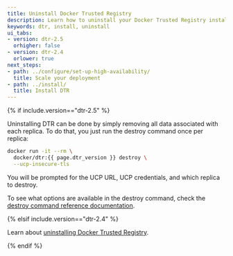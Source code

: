 ```yaml
---
title: Uninstall Docker Trusted Registry
description: Learn how to uninstall your Docker Trusted Registry installation.
keywords: dtr, install, uninstall
ui_tabs:
- version: dtr-2.5
  orhigher: false
- version: dtr-2.4
  orlower: true
next_steps:
- path: ../configure/set-up-high-availability/
  title: Scale your deployment
- path: ../install/
  title: Install DTR
---
```

{% if include.version=="dtr-2.5" %}

Uninstalling DTR can be done by simply removing all data associated with each
replica. To do that, you just run the destroy command once per replica:

```bash
docker run -it --rm \
  docker/dtr:{{ page.dtr_version }} destroy \
  --ucp-insecure-tls
```

You will be prompted for the UCP URL, UCP credentials, and which replica to
destroy.

To see what options are available in the destroy command, check the
[destroy command reference documentation](/reference/dtr/2.5/cli/destroy.md).

{% elsif include.version=="dtr-2.4" %}

Learn about [uninstalling Docker Trusted Registry](/datacenter/dtr/2.4/guides/admin/install/uninstall.md).

{% endif %}
